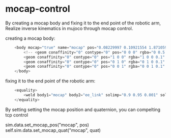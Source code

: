 # mocap-control
By creating a mocap body and fixing it to the end point of the robotic arm, Realize inverse kinematics in mujoco through mocap control.

creating a mocap body:
```c
    <body mocap="true" name="mocap" pos="0.08229997 0.10921554 1.871059">
        <!-- <geom conaffinity="0" contype="0" pos="0 0 0" rgba="0 0.5 0 0.7" size="0.005 0.005 0.005" type="box"></geom>
        <geom conaffinity="0" contype="0" pos="1 0 0" rgba="1 0 0 0.1" size="1 0.005 0.005" type="box"></geom>
        <geom conaffinity="0" contype="0" pos="0 1 0" rgba="0 1 0 0.1" size="0.005 1 0.001" type="box"></geom>
        <geom conaffinity="0" contype="0" pos="0 0 1" rgba="0 0 1 0.1" size="0.005 0.005 1" type="box"></geom> -->
    </body>
```

fixing it to the end point of the robotic arm:

```c
    <equality>
        <weld body1="mocap" body2="ee_link" solimp="0.9 0.95 0.001" solref="0.02 1"></weld>
    </equality>
```

By setting setting the mocap position and quaternion, you can compelting tcp control

sim.data.set_mocap_pos("mocap", pos)
self.sim.data.set_mocap_quat("mocap", quat)
